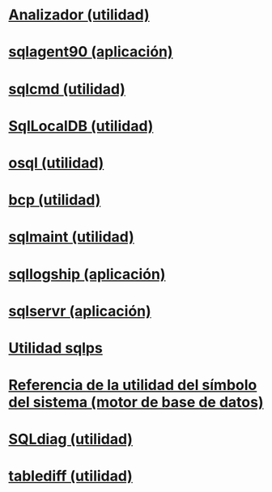 # [Analizador (utilidad)](profiler-utility.md)
# [sqlagent90 (aplicación)](sqlagent90-application.md)
# [sqlcmd (utilidad)](sqlcmd-utility.md)
# [SqlLocalDB (utilidad)](sqllocaldb-utility.md)
# [osql (utilidad)](osql-utility.md)
# [bcp (utilidad)](bcp-utility.md)
# [sqlmaint (utilidad)](sqlmaint-utility.md)
# [sqllogship (aplicación)](sqllogship-application.md)
# [sqlservr (aplicación)](sqlservr-application.md)
# [Utilidad sqlps](sqlps-utility.md)
# [Referencia de la utilidad del símbolo del sistema (motor de base de datos)](command-prompt-utility-reference-database-engine.md)
# [SQLdiag (utilidad)](sqldiag-utility.md)
# [tablediff (utilidad)](tablediff-utility.md)
